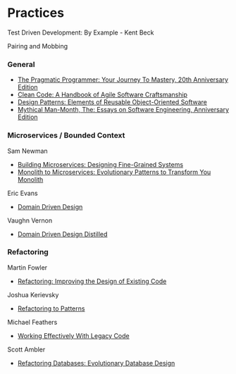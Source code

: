 # Practices

Test Driven Development: By Example - Kent Beck

Pairing and Mobbing

### General&#x20;

* [The Pragmatic Programmer: Your Journey To Mastery, 20th Anniversary Edition](https://www.amazon.com/Pragmatic-Programmer-journey-mastery-Anniversary/dp/0135957052/)
* [Clean Code: A Handbook of Agile Software Craftsmanship](https://www.amazon.com/Clean-Code-Handbook-Software-Craftsmanship/dp/0132350882/)
* [Design Patterns: Elements of Reusable Object-Oriented Software](https://www.amazon.com/Design-Patterns-Elements-Reusable-Object-Oriented/dp/0201633612/)
* [Mythical Man-Month, The: Essays on Software Engineering, Anniversary Edition](https://www.amazon.com/Mythical-Man-Month-Software-Engineering-Anniversary/dp/0201835959/)

### Microservices / Bounded Context

Sam Newman

* [Building Microservices: Designing Fine-Grained Systems](https://www.amazon.com/Building-Microservices-Designing-Fine-Grained-Systems/dp/1491950358/)
* [Monolith to Microservices: Evolutionary Patterns to Transform You Monolith](https://www.amazon.com/Monolith-Microservices-Evolutionary-Patterns-Transform-ebook/dp/B081TKSSNN/)

Eric Evans

* [Domain Driven Design](https://www.amazon.com/Domain-Driven-Design-Tackling-Complexity-Software-ebook/dp/B00794TAUG/)

Vaughn Vernon

* [Domain Driven Design Distilled](https://www.amazon.com/Domain-Driven-Design-Distilled-Vaughn-Vernon-ebook/dp/B01JJSGE5S/)

### Refactoring

Martin Fowler

* [Refactoring: Improving the Design of Existing Code](https://www.amazon.com/Refactoring-Improving-Existing-Addison-Wesley-Signature-ebook/dp/B07LCM8RG2/)

&#x20;Joshua Kerievsky&#x20;

* [Refactoring to Patterns](https://www.amazon.com/Refactoring-Patterns-Joshua-Kerievsky-dp-0321213351/dp/0321213351/)

Michael Feathers

* [Working Effectively With Legacy Code](https://www.amazon.com/Working-Effectively-Legacy-Michael-Feathers/dp/0131177052/)

Scott Ambler

* [Refactoring Databases: Evolutionary Database Design](https://www.amazon.com/Refactoring-Databases-Evolutionary-paperback-Addison-Wesley-dp-0321774515/)
